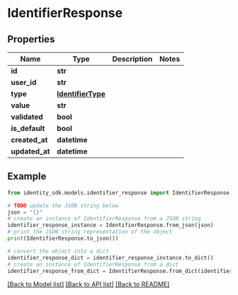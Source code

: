 # IdentifierResponse


## Properties

Name | Type | Description | Notes
------------ | ------------- | ------------- | -------------
**id** | **str** |  | 
**user_id** | **str** |  | 
**type** | [**IdentifierType**](IdentifierType.md) |  | 
**value** | **str** |  | 
**validated** | **bool** |  | 
**is_default** | **bool** |  | 
**created_at** | **datetime** |  | 
**updated_at** | **datetime** |  | 

## Example

```python
from identity_sdk.models.identifier_response import IdentifierResponse

# TODO update the JSON string below
json = "{}"
# create an instance of IdentifierResponse from a JSON string
identifier_response_instance = IdentifierResponse.from_json(json)
# print the JSON string representation of the object
print(IdentifierResponse.to_json())

# convert the object into a dict
identifier_response_dict = identifier_response_instance.to_dict()
# create an instance of IdentifierResponse from a dict
identifier_response_from_dict = IdentifierResponse.from_dict(identifier_response_dict)
```
[[Back to Model list]](../README.md#documentation-for-models) [[Back to API list]](../README.md#documentation-for-api-endpoints) [[Back to README]](../README.md)


